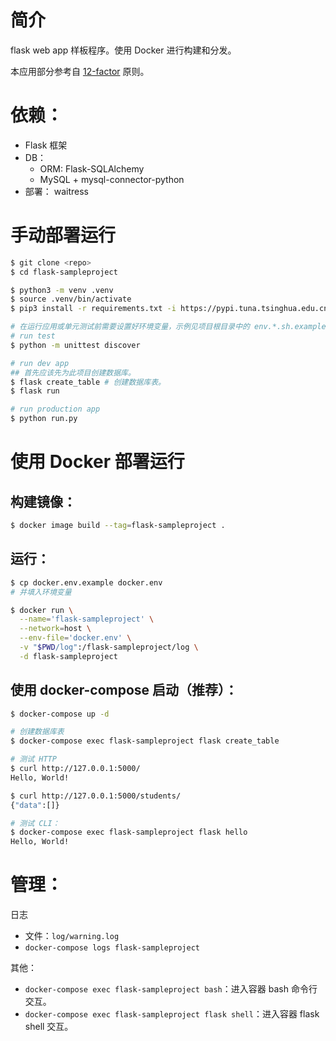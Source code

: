 # 简介
flask web app 样板程序。使用 Docker 进行构建和分发。

本应用部分参考自 [12-factor](https://12factor.net/) 原则。


# 依赖：
- Flask 框架
- DB：
  - ORM: Flask-SQLAlchemy
  - MySQL + mysql-connector-python
- 部署： waitress


# 手动部署运行
```bash
$ git clone <repo>
$ cd flask-sampleproject

$ python3 -m venv .venv
$ source .venv/bin/activate
$ pip3 install -r requirements.txt -i https://pypi.tuna.tsinghua.edu.cn/simple # 清华 pypi 镜像。

# 在运行应用或单元测试前需要设置好环境变量，示例见项目根目录中的 env.*.sh.example 文件。
# run test
$ python -m unittest discover

# run dev app
## 首先应该先为此项目创建数据库。
$ flask create_table # 创建数据库表。
$ flask run

# run production app
$ python run.py
```

# 使用 Docker 部署运行
## 构建镜像：
```bash
$ docker image build --tag=flask-sampleproject .
```

## 运行：
```bash
$ cp docker.env.example docker.env
# 并填入环境变量

$ docker run \
  --name='flask-sampleproject' \
  --network=host \
  --env-file='docker.env' \
  -v "$PWD/log":/flask-sampleproject/log \
  -d flask-sampleproject
```

## 使用 docker-compose 启动（推荐）：
```bash
$ docker-compose up -d

# 创建数据库表
$ docker-compose exec flask-sampleproject flask create_table

# 测试 HTTP
$ curl http://127.0.0.1:5000/
Hello, World!

$ curl http://127.0.0.1:5000/students/
{"data":[]}

# 测试 CLI：
$ docker-compose exec flask-sampleproject flask hello
Hello, World!
```


# 管理：
日志
- 文件：`log/warning.log`
- `docker-compose logs flask-sampleproject`

其他：
- `docker-compose exec flask-sampleproject bash`：进入容器 bash 命令行交互。
- `docker-compose exec flask-sampleproject flask shell`：进入容器 flask shell 交互。
